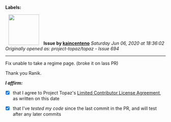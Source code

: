 **Labels:**



<a href="https://github.com/kaincenteno"><img src="https://avatars3.githubusercontent.com/u/26943220?v=4" width="96" height="96" hspace="10"></img></a> **Issue by [kaincenteno](https://github.com/kaincenteno)**
_Saturday Jun 06, 2020 at 18:36:02_
_Originally opened as: project-topaz/topaz - Issue 694_

----

Fix unable to take a regime page. (broke it on lass PR)
Thank you Ranik.

<!-- place 'x' mark between square [] brackets to affirm: -->
**_I affirm:_**
- [x] that I agree to Project Topaz's [Limited Contributor License Agreement](http://project-topaz.com/blob/release/CONTRIBUTOR_AGREEMENT.md), as written on this date
- [x] that I've _tested my code_ since the last commit in the PR, and will test after any later commits


